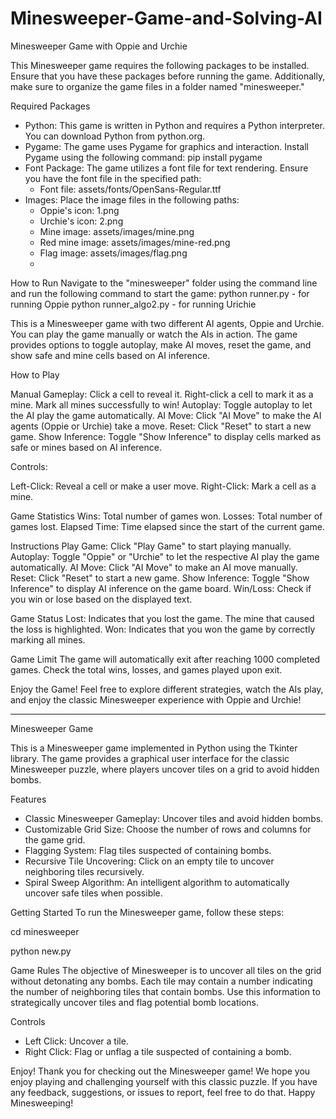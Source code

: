 # Minesweeper-Game-and-Solving-AI
Minesweeper Game with Oppie and Urchie

This Minesweeper game requires the following packages to be installed. Ensure that you have these packages before running the game. Additionally, make sure to organize the game files in a folder named "minesweeper."

Required Packages
* Python: This game is written in Python and requires a Python interpreter. You can download Python from python.org.
* Pygame: The game uses Pygame for graphics and interaction. Install Pygame using the following command:  pip install pygame
* Font Package: The game utilizes a font file for text rendering. Ensure you have the font file in the specified path:
    * Font file: assets/fonts/OpenSans-Regular.ttf
* Images: Place the image files in the following paths:
    * Oppie's icon: 1.png
    * Urchie's icon: 2.png
    * Mine image: assets/images/mine.png
    * Red mine image: assets/images/mine-red.png
    * Flag image: assets/images/flag.png
    * 
How to Run
Navigate to the "minesweeper" folder using the command line and run the following command to start the game: python runner.py - for running Oppie
python runner_algo2.py - for running Urichie



This is a Minesweeper game with two different AI agents, Oppie and Urchie. You can play the game manually or watch the AIs in action. The game provides options to toggle autoplay, make AI moves, reset the game, and show safe and mine cells based on AI inference.

How to Play

Manual Gameplay:
Click a cell to reveal it.
Right-click a cell to mark it as a mine.
Mark all mines successfully to win!
Autoplay:
Toggle autoplay to let the AI play the game automatically.
AI Move:
Click "AI Move" to make the AI agents (Oppie or Urchie) take a move.
Reset:
Click "Reset" to start a new game.
Show Inference:
Toggle "Show Inference" to display cells marked as safe or mines based on AI inference.

Controls:

Left-Click: Reveal a cell or make a user move.
Right-Click: Mark a cell as a mine.

Game Statistics
Wins: Total number of games won.
Losses: Total number of games lost.
Elapsed Time: Time elapsed since the start of the current game.

Instructions
		Play Game:
Click "Play Game" to start playing manually.
		Autoplay:
Toggle "Oppie" or "Urchie" to let the respective AI play the game automatically.
		AI Move:
Click "AI Move" to make an AI move manually.
		Reset:
Click "Reset" to start a new game.
		Show Inference:
Toggle "Show Inference" to display AI inference on the game board.
		Win/Loss:
Check if you win or lose based on the displayed text.

Game Status
Lost: Indicates that you lost the game. The mine that caused the loss is highlighted.
Won: Indicates that you won the game by correctly marking all mines.

Game Limit
The game will automatically exit after reaching 1000 completed games.
Check the total wins, losses, and games played upon exit.

Enjoy the Game!
Feel free to explore different strategies, watch the AIs play, and enjoy the classic Minesweeper experience with Oppie and Urchie!


------------------------------------------------------------------------------------------------
Minesweeper Game

This is a Minesweeper game implemented in Python using the Tkinter library. The game provides a graphical user interface for the classic Minesweeper puzzle, where players uncover tiles on a grid to avoid hidden bombs.

Features
* Classic Minesweeper Gameplay: Uncover tiles and avoid hidden bombs.
* Customizable Grid Size: Choose the number of rows and columns for the game grid.
* Flagging System: Flag tiles suspected of containing bombs.
* Recursive Tile Uncovering: Click on an empty tile to uncover neighboring tiles recursively.
* Spiral Sweep Algorithm: An intelligent algorithm to automatically uncover safe tiles when possible.

Getting Started
To run the Minesweeper game, follow these steps:

cd minesweeper

python new.py

Game Rules
The objective of Minesweeper is to uncover all tiles on the grid without detonating any bombs. Each tile may contain a number indicating the number of neighboring tiles that contain bombs. Use this information to strategically uncover tiles and flag potential bomb locations.

Controls
* Left Click: Uncover a tile.
* Right Click: Flag or unflag a tile suspected of containing a bomb.

Enjoy!
Thank you for checking out the Minesweeper game! We hope you enjoy playing and challenging yourself with this classic puzzle. If you have any feedback, suggestions, or issues to report, feel free to do that. Happy Minesweeping!





